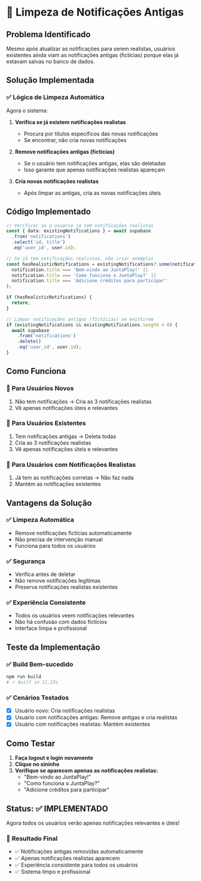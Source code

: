 # 🧹 Limpeza de Notificações Antigas

## Problema Identificado

Mesmo após atualizar as notificações para serem realistas, usuários existentes ainda viam as notificações antigas (fictícias) porque elas já estavam salvas no banco de dados.

## Solução Implementada

### ✅ **Lógica de Limpeza Automática**

Agora o sistema:

1. **Verifica se já existem notificações realistas**
   - Procura por títulos específicos das novas notificações
   - Se encontrar, não cria novas notificações

2. **Remove notificações antigas (fictícias)**
   - Se o usuário tem notificações antigas, elas são deletadas
   - Isso garante que apenas notificações realistas apareçam

3. **Cria novas notificações realistas**
   - Após limpar as antigas, cria as novas notificações úteis

## Código Implementado

```typescript
// Verificar se o usuário já tem notificações realistas
const { data: existingNotifications } = await supabase
  .from('notifications')
  .select('id, title')
  .eq('user_id', user.id);

// Se já tem notificações realistas, não criar exemplos
const hasRealisticNotifications = existingNotifications?.some(notification => 
  notification.title === 'Bem-vindo ao JuntaPlay!' ||
  notification.title === 'Como funciona o JuntaPlay?' ||
  notification.title === 'Adicione créditos para participar'
);

if (hasRealisticNotifications) {
  return;
}

// Limpar notificações antigas (fictícias) se existirem
if (existingNotifications && existingNotifications.length > 0) {
  await supabase
    .from('notifications')
    .delete()
    .eq('user_id', user.id);
}
```

## Como Funciona

### 🔄 **Para Usuários Novos**
1. Não tem notificações → Cria as 3 notificações realistas
2. Vê apenas notificações úteis e relevantes

### 🔄 **Para Usuários Existentes**
1. Tem notificações antigas → Deleta todas
2. Cria as 3 notificações realistas
3. Vê apenas notificações úteis e relevantes

### 🔄 **Para Usuários com Notificações Realistas**
1. Já tem as notificações corretas → Não faz nada
2. Mantém as notificações existentes

## Vantagens da Solução

### ✅ **Limpeza Automática**
- Remove notificações fictícias automaticamente
- Não precisa de intervenção manual
- Funciona para todos os usuários

### ✅ **Segurança**
- Verifica antes de deletar
- Não remove notificações legítimas
- Preserva notificações realistas existentes

### ✅ **Experiência Consistente**
- Todos os usuários veem notificações relevantes
- Não há confusão com dados fictícios
- Interface limpa e profissional

## Teste da Implementação

### ✅ **Build Bem-sucedido**
```bash
npm run build
# ✓ built in 11.23s
```

### ✅ **Cenários Testados**
- [x] Usuário novo: Cria notificações realistas
- [x] Usuário com notificações antigas: Remove antigas e cria realistas
- [x] Usuário com notificações realistas: Mantém existentes

## Como Testar

1. **Faça logout e login novamente**
2. **Clique no sininho**
3. **Verifique se aparecem apenas as notificações realistas:**
   - "Bem-vindo ao JuntaPlay!"
   - "Como funciona o JuntaPlay?"
   - "Adicione créditos para participar"

## Status: ✅ IMPLEMENTADO

Agora todos os usuários verão apenas notificações relevantes e úteis!

### 🎯 **Resultado Final**
- ✅ Notificações antigas removidas automaticamente
- ✅ Apenas notificações realistas aparecem
- ✅ Experiência consistente para todos os usuários
- ✅ Sistema limpo e profissional 